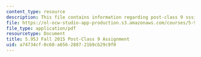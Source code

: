 ```yaml
---
content_type: resource
description: This file contains information regarding post-class 9 sssignment.
file: https://ol-ocw-studio-app-production.s3.amazonaws.com/courses/5-95j-teaching-college-level-science-and-engineering-fall-2015/a74734cf0c68a656288721b9cb29c9f0_MIT5_95JF15_Assignment9.pdf
file_type: application/pdf
resourcetype: Document
title: 5.95J Fall 2015 Post-Class 9 Assignment
uid: a74734cf-0c68-a656-2887-21b9cb29c9f0
---
```

